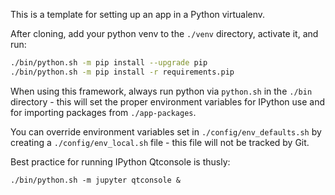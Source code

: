 This is a template for setting up an app in a Python virtualenv.

After cloning, add your python venv to the `./venv` directory,
activate it, and run:

```bash
./bin/python.sh -m pip install --upgrade pip
./bin/python.sh -m pip install -r requirements.pip
```

When using this framework, always run python via `python.sh` in the
`./bin` directory - this will set the proper environment variables
for IPython use and for importing packages from `./app-packages`.

You can override environment variables set in `./config/env_defaults.sh`
by creating a `./config/env_local.sh` file - this file will not be
tracked by Git.

Best practice for running IPython Qtconsole is thusly:
```
./bin/python.sh -m jupyter qtconsole &
```


